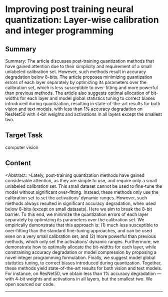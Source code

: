 # Improving post training neural quantization: Layer-wise calibration and integer programming

## Summary

Summary: The article discusses post-training quantization methods that have gained attention due to their simplicity and requirement of a small unlabeled calibration set. However, such methods result in accuracy degradation below 8-bits. The article proposes minimizing quantization errors of each layer separately by optimizing its parameters over the calibration set, which is less susceptible to over-fitting and more powerful than previous methods. The article also suggests optimal allocation of bit-widths for each layer and model global statistics tuning to correct biases introduced during quantization, resulting in state-of-the-art results for both vision and text models, with less than 1% accuracy degradation on ResNet50 with 4-bit weights and activations in all layers except the smallest two.


## Target Task

computer vision

## Content

<Abstract: >Lately, post-training quantization methods have gained considerable attention, as
they are simple to use, and require only a small unlabeled calibration set. This
small dataset cannot be used to ﬁne-tune the model without signiﬁcant over-ﬁtting.
Instead, these methods only use the calibration set to set the activations’ dynamic
ranges. However, such methods always resulted in signiﬁcant accuracy degradation,
when used below 8-bits (except on small datasets). Here we aim to break the 8-bit
barrier. To this end, we minimize the quantization errors of each layer separately
by optimizing its parameters over the calibration set. We empirically demonstrate
that this approach is: (1) much less susceptible to over-ﬁtting than the standard
ﬁne-tuning approaches, and can be used even on a very small calibration set; and
(2) more powerful than previous methods, which only set the activations’ dynamic
ranges. Furthermore, we demonstrate how to optimally allocate the bit-widths
for each layer, while constraining accuracy degradation or model compression by
proposing a novel integer programming formulation. Finally, we suggest model
global statistics tuning, to correct biases introduced during quantization. Together,
these methods yield state-of-the-art results for both vision and text models. For
instance, on ResNet50, we obtain less than 1% accuracy degradation — with 4-bit
weights and activations in all layers, but the smallest two. We open sourced our
code.



---

